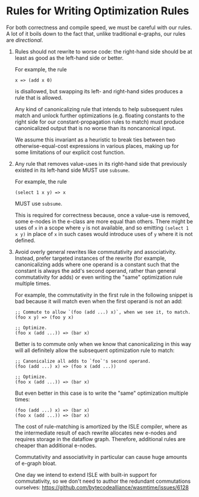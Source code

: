 # Rules for Writing Optimization Rules

For both correctness and compile speed, we must be careful with our rules. A lot
of it boils down to the fact that, unlike traditional e-graphs, our rules are
*directional*.

1. Rules should not rewrite to worse code: the right-hand side should be at
   least as good as the left-hand side or better.

   For example, the rule

       x => (add x 0)

   is disallowed, but swapping its left- and right-hand sides produces a rule
   that is allowed.

   Any kind of canonicalizing rule that intends to help subsequent rules match
   and unlock further optimizations (e.g. floating constants to the right side
   for our constant-propagation rules to match) must produce canonicalized
   output that is no worse than its noncanonical input.

   We assume this invariant as a heuristic to break ties between two
   otherwise-equal-cost expressions in various places, making up for some
   limitations of our explicit cost function.

2. Any rule that removes value-uses in its right-hand side that previously
   existed in its left-hand side MUST use `subsume`.

   For example, the rule

       (select 1 x y) => x

   MUST use `subsume`.

   This is required for correctness because, once a value-use is removed, some
   e-nodes in the e-class are more equal than others. There might be uses of `x`
   in a scope where `y` is not available, and so emitting `(select 1 x y)` in
   place of `x` in such cases would introduce uses of `y` where it is not
   defined.

3. Avoid overly general rewrites like commutativity and associativity. Instead,
   prefer targeted instances of the rewrite (for example, canonicalizing adds
   where one operand is a constant such that the constant is always the add's
   second operand, rather than general commutativity for adds) or even writing
   the "same" optimization rule multiple times.

   For example, the commutativity in the first rule in the following snippet is
   bad because it will match even when the first operand is not an add:

       ;; Commute to allow `(foo (add ...) x)`, when we see it, to match.
       (foo x y) => (foo y x)

       ;; Optimize.
       (foo x (add ...)) => (bar x)

   Better is to commute only when we know that canonicalizing in this way will
   all definitely allow the subsequent optimization rule to match:

       ;; Canonicalize all adds to `foo`'s second operand.
       (foo (add ...) x) => (foo x (add ...))

       ;; Optimize.
       (foo x (add ...)) => (bar x)

   But even better in this case is to write the "same" optimization multiple
   times:

       (foo (add ...) x) => (bar x)
       (foo x (add ...)) => (bar x)

   The cost of rule-matching is amortized by the ISLE compiler, where as the
   intermediate result of each rewrite allocates new e-nodes and requires
   storage in the dataflow graph. Therefore, additional rules are cheaper than
   additional e-nodes.

   Commutativity and associativity in particular can cause huge amounts of
   e-graph bloat.

   One day we intend to extend ISLE with built-in support for commutativity, so
   we don't need to author the redundant commutations ourselves:
   https://github.com/bytecodealliance/wasmtime/issues/6128
